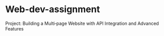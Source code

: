 # Web-dev-assignment
Project: Building a Multi‐page Website with API Integration and Advanced Features

